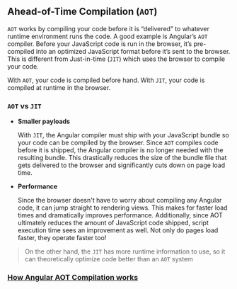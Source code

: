 ## Ahead-of-Time Compilation (`AOT`)
`AOT` works by compiling your code before it is “delivered” to whatever runtime environment runs the code. A good example is Angular’s `AOT` compiler. Before your JavaScript code is run in the browser, it’s pre-compiled into an optimized JavaScript format before it’s sent to the browser. This is different from Just-in-time (`JIT`) which uses the browser to compile your code.

With `AOT`, your code is compiled before hand. With `JIT`, your code is compiled at runtime in the browser.

### `AOT` vs `JIT`
* __Smaller payloads__

    With `JIT`, the Angular compiler must ship with your JavaScript bundle so your code can be compiled by the browser. Since `AOT` compiles code before it is shipped, the Angular compiler is no longer needed with the resulting bundle. This drastically reduces the size of the bundle file that gets delivered to the browser and significantly cuts down on page load time.

* __Performance__

    Since the browser doesn't have to worry about compiling any Angular code, it can jump straight to rendering views. This makes for faster load times and dramatically improves performance. Additionally, since AOT ultimately reduces the amount of JavaScript code shipped, script execution time sees an improvement as well. Not only do pages load faster, they operate faster too!

> On the other hand, the `JIT` has more runtime information to use, so it can theoretically optimize code better than an `AOT` system

### [How Angular AOT Compilation works](https://angular.io/guide/aot-compiler)